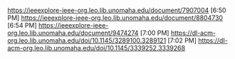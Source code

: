 https://ieeexplore-ieee-org.leo.lib.unomaha.edu/document/7907004
[6:50 PM]
https://ieeexplore-ieee-org.leo.lib.unomaha.edu/document/8804730
[6:54 PM]
https://ieeexplore-ieee-org.leo.lib.unomaha.edu/document/9474274
[7:00 PM]
https://dl-acm-org.leo.lib.unomaha.edu/doi/10.1145/3289100.3289121
[7:02 PM]
https://dl-acm-org.leo.lib.unomaha.edu/doi/10.1145/3339252.3339268
